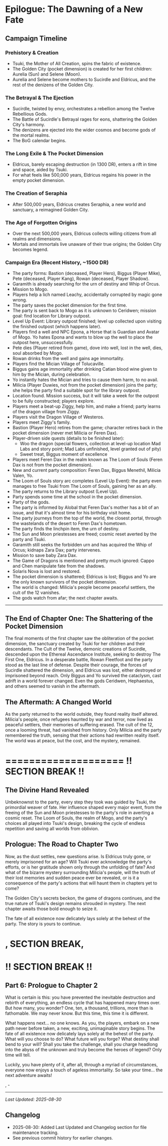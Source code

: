 # Epilogue: The Dawning of a New Fate

## Campaign Timeline

### Prehistory & Creation
- Tsuki, the Mother of All Creation, spins the fabric of existence.
- The Golden City (pocket dimension) is created for her first children: Aurelia (Sun) and Selene (Moon).
- Aurelia and Selene become mothers to Sucirdle and Eldricus, and the rest of the denizens of the Golden City.

### The Betrayal & The Ejection
- Sucirdle, twisted by envy, orchestrates a rebellion among the Twelve Rebellious Gods.
- The Battle of Sucirdle's Betrayal rages for eons, shattering the Golden City's harmony.
- The denizens are ejected into the wider cosmos and become gods of the mortal realms.
- The BoG calendar begins.

### The Long Exile & The Pocket Dimension
- Eldricus, barely escaping destruction (in 1300 DR), enters a rift in time and space, aided by Tsuki.
- For what feels like 500,000 years, Eldricus regains his power in the empty pocket dimension.

### The Creation of Seraphia
- After 500,000 years, Eldricus creates Seraphia, a new world and sanctuary, a reimagined Golden City.

### The Age of Forgotten Origins
- Over the next 500,000 years, Eldricus collects willing citizens from all realms and dimensions.
- Mortals and immortals live unaware of their true origins; the Golden City becomes legend.

### Campaign Era (Recent History, ~1500 DR)

- The party forms: Bastion (deceased, Player Hero), Biggus (Player Mike), Pete (deceased, Player Kang), Rowan (deceased, Player Shadow).
- Garamith is already searching for the urn of destiny and Whip of Orcus.
- Mission to Mogo.
- Players help a lich named Leachy, accidentally corrupted by magic gone wrong.
- The party saves the pocket dimension for the first time.
- The party is sent back to Mogo as it is unknown to Ceridwen; mission goal: find location for Library outpost.
- Level Up Event: Library outpost finished; level up collected upon visiting the finished outpost (which happens later).
- Players find a well and NPC Epona, a Horse that is Guardian and Avatar of Mogo. Yo hates Epona and wants to blow up the well to place the outpost here, unsuccessfully.
- Pete dies (Player retired from game), dove into well, lost in the well, dies, soul absorbed by Mogo.
- Rowan drinks from the well and gains age immortality.
- Players find the Mician Village of Tolucaville.
- Biggus gains age immortality after drinking Catian blood wine given to him by the Mician, during celebration.
- Yo instantly hates the Mician and tries to cause them harm, to no avail.
- Milicia (Player Duwies, not from the pocket dimension) joins the party; she helps the party find a suitable spot for the library outpost.
- Location found. Mission success, but it will take a week for the outpost to be fully constructed; players explore.
- Players meet a beat-up Ziggy, help him, and make a friend; party learns of the dragon village from Ziggy.
- Players visit the Dragon Village of Westeros.
- Players meet Ziggy's family.
- Bastion (Player Hero) retires from the game; character retires back in the pocket dimension (never met Milicia or Feren Dax).
- Player-driven side quests (details to be finished later):
	- Woo the dragon (special flowers, collection at level-up location Mad Labs and story point; Mad Labs unfinished, level granted out of pity)
	- Sweet treat, Biggus moment of excellence
- Players meet Feren Dax in the realm known as The Loom of Souls (Feren Dax is not from the pocket dimension).
- New and current party composition: Feren Dax, Biggus Menethil, Milicia Valen, Yo.
- The Loom of Souls story arc completes (Level Up Event): the party even manages to free Tsuki from The Loom of Souls, gaining her as an ally.
- The party returns to the Library outpost (Level Up).
- Party spends some time at the school in the pocket dimension.
- Party of the gods.
- The party is informed by Alobal that Feren Dax's mother has a bit of an issue, and that it's almost time for his birthday visit home.
- The party journeys from the top of the world, the closest portal, through the wastelands of the desert to Feren Dax's hometown.
- The party finds the linchpin item, the urn of destiny.
- The Sun and Moon priestesses are freed; cosmic reset averted by the party and Tsuki.
- Garamith still seeks the forbidden urn and has acquired the Whip of Orcus; kidnaps Zara Dax; party intervenes.
- Mission to save baby Zara Dax.
- The Game of Dragons is mentioned and pretty much ignored: Cappo and Chen manipulate fate from the shadows.
- Solaris Nova is lost and restored.
- The pocket dimension is shattered; Eldricus is lost; Biggus and Yo are the only known survivors of the pocket dimension.
- The world is changed: Milicia's people become peaceful settlers, the cult of the 12 vanishes.
- The gods watch from afar; the next chapter awaits.

---

## The End of Chapter One: The Shattering of the Pocket Dimension

The final moments of the first chapter saw the obliteration of the pocket dimension, the sanctuary created by Tsuki for her children and their descendants. The Cult of the Twelve, demonic creations of Sucirdle, descended upon the Ethereal Ascendance Institute, seeking to destroy The First One, Eldricus. In a desperate battle, Rowan Fleetfoot and the party stood as the last line of defense. Despite their courage, the forces of Sucirdle shattered the dimension, and Eldricus was lost, either destroyed or imprisoned beyond reach. Only Biggus and Yo survived the cataclysm, cast adrift in a world forever changed. Even the gods Ceridwen, Hephaestus, and others seemed to vanish in the aftermath.

## The Aftermath: A Changed World

As the party returned to the world outside, they found reality itself altered. Milicia's people, once refugees haunted by war and terror, now lived as peaceful settlers, their memories of suffering erased. The cult of the 12, once a looming threat, had vanished from history. Only Milicia and the party remembered the truth, sensing that their actions had rewritten reality itself. The world was at peace, but the cost, and the mystery, remained.

 ====================
 !! SECTION BREAK !!
 ====================

## The Divine Hand Revealed

Unbeknownst to the party, every step they took was guided by Tsuki, the primordial weaver of fate. Her influence shaped every major event, from the freeing of the Sun and Moon priestesses to the party's role in averting a cosmic reset. The Loom of Souls, the realm of Mogo, and the party's choices all played into Tsuki's design, breaking the cycle of endless repetition and saving all worlds from oblivion.

## Prologue: The Road to Chapter Two

Now, as the dust settles, new questions arise. Is Eldricus truly gone, or merely imprisoned for an age? Will Tsuki ever acknowledge the party's efforts, or is her gratitude shown only through the unfolding of fate? And what of the bizarre mystery surrounding Milicia's people, will the truth of their lost memories and sudden peace ever be revealed, or is it a consequence of the party's actions that will haunt them in chapters yet to come?

The Golden City's secrets beckon, the game of dragons continues, and the true nature of Tsuki's design remains shrouded in mystery. The next chapter awaits those bold enough to seize it.

The fate of all existence now delicately lays solely at the behest of the party. The story is yours to continue.

, SECTION BREAK, 
====================
!! SECTION BREAK !!
====================

## Part 6: Prologue to Chapter 2

What is certain is this: you have prevented the inevitable destruction and rebirth of everything, an endless cycle that has happened many times over. But how many, you wonder? One, ten, a thousand, trillions, more than is fathomable. We may never know. But this time, this time it is different.

What happens next... no one knows. As you, the players, embark on a new path never before taken, a new, exciting, unimaginable story begins. The fate of all existence now delicately lays solely at the behest of the party. What will you choose to do? What future will you forge? What destiny shall bend to your will? Shall you take the challenge, shall you charge headlong into the abyss of the unknown and truly become the heroes of legend? Only time will tell.

Luckily, you have plenty of it, after all, through a myriad of circumstances, everyone now enjoys a touch of ageless immortality. So take your time... the next adventure awaits!

, -

---
_Last Updated: 2025-08-30_

## Changelog
- 2025-08-30: Added Last Updated and Changelog section for file maintenance tracking.
- See previous commit history for earlier changes.
